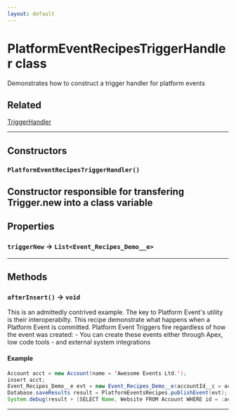 ```yaml
---
layout: default
---
```

# PlatformEventRecipesTriggerHandler class

Demonstrates how to construct a trigger handler for platform events

## Related

[TriggerHandler](https://github.com/trailheadapps/apex-recipes/wiki/TriggerHandler.md)

---
## Constructors
### `PlatformEventRecipesTriggerHandler()`

Constructor responsible for transfering Trigger.new into a class variable
---
## Properties

### `triggerNew` → `List<Event_Recipes_Demo__e>`

---
## Methods
### `afterInsert()` → `void`

This is an admittedly contrived example. The key to Platform Event's utility is their interoperabilty. This recipe demonstrate what happens when a Platform Event is committed. Platform Event Triggers fire regardless of how the event was created: - You can create these events either through Apex, low code tools - and external system integrations

#### Example
```java
Account acct = new Account(name = 'Awesome Events Ltd.');
insert acct;
Event_Recipes_Demo__e evt = new Event_Recipes_Demo__e(accountId__c = acct.id, title__c='Updated website', url__c = 'https://developer.salesforce.com');
Database.saveResults result = PlatformEventsRecipes.publishEvent(evt);
System.debug(result + [SELECT Name, Website FROM Account WHERE id = :acct.id]);
```

---
